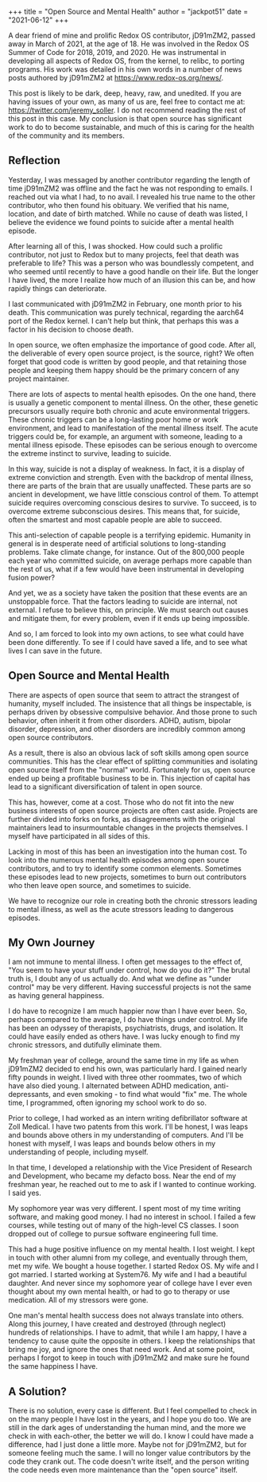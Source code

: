 +++
title = "Open Source and Mental Health"
author = "jackpot51"
date = "2021-06-12"
+++

A dear friend of mine and prolific Redox OS contributor, jD91mZM2, passed away
in March of 2021, at the age of 18. He was involved in the Redox OS Summer of
Code for 2018, 2019, and 2020. He was instrumental in developing all aspects of
Redox OS, from the kernel, to relibc, to porting programs. His work was
detailed in his own words in a number of news posts authored by jD91mZM2 at
https://www.redox-os.org/news/.

This post is likely to be dark, deep, heavy, raw, and unedited. If you are
having issues of your own, as many of us are, feel free to contact me at:
https://twitter.com/jeremy_soller.
I do not recommend reading the rest of this post in this case. My conclusion is
that open source has significant work to do to become sustainable, and much of
this is caring for the health of the community and its members.

## Reflection

Yesterday, I was messaged by another contributor regarding the length of time
jD91mZM2 was offline and the fact he was not responding to emails. I reached
out via what I had, to no avail. I revealed his true name to the other
contributor, who then found his obituary. We verified that his name, location,
and date of birth matched. While no cause of death was listed, I believe the
evidence we found points to suicide after a mental health episode.

After learning all of this, I was shocked. How could such a prolific
contributor, not just to Redox but to many projects, feel that death was
preferable to life? This was a person who was boundlessly competent, and who
seemed until recently to have a good handle on their life. But the longer I
have lived, the more I realize how much of an illusion this can be, and how
rapidly things can deteriorate.

I last communicated with jD91mZM2 in February, one month prior to his death.
This communication was purely technical, regarding the aarch64 port of the
Redox kernel. I can't help but think, that perhaps this was a factor in his
decision to choose death.

In open source, we often emphasize the importance of good code. After all, the
deliverable of every open source project, is the source, right? We often forget
that good code is written by good people, and that retaining those people and
keeping them happy should be the primary concern of any project maintainer.

There are lots of aspects to mental health episodes. On the one hand, there is
usually a genetic component to mental illness. On the other, these genetic
precursors usually require both chronic and acute environmental triggers.
These chronic triggers can be a long-lasting poor home or work environment, and
lead to manifestation of the mental illness itself. The acute triggers could
be, for example, an argument with someone, leading to a mental illness episode.
These episodes can be serious enough to overcome the extreme instinct to
survive, leading to suicide.

In this way, suicide is not a display of weakness. In fact, it is a display of
extreme conviction and strength. Even with the backdrop of mental illness,
there are parts of the brain that are usually unaffected. These parts are so
ancient in development, we have little conscious control of them. To attempt
suicide requires overcoming conscious desires to survive. To succeed, is to
overcome extreme subconscious desires. This means that, for suicide, often the
smartest and most capable people are able to succeed.

This anti-selection of capable people is a terrifying epidemic. Humanity in
general is in desperate need of artificial solutions to long-standing problems.
Take climate change, for instance. Out of the 800,000 people each year who
committed suicide, on average perhaps more capable than the rest of us, what if
a few would have been instrumental in developing fusion power?

And yet, we as a society have taken the position that these events are an
unstoppable force. That the factors leading to suicide are internal, not
external. I refuse to believe this, on principle. We must search out causes and
mitigate them, for every problem, even if it ends up being impossible.

And so, I am forced to look into my own actions, to see what could have been
done differently. To see if I could have saved a life, and to see what lives
I can save in the future.

## Open Source and Mental Health

There are aspects of open source that seem to attract the strangest of
humanity, myself included. The insistence that all things be inspectable, is
perhaps driven by obsessive compulsive behavior. And those prone to such
behavior, often inherit it from other disorders. ADHD, autism, bipolar
disorder, depression, and other disorders are incredibly common among open
source contributors.

As a result, there is also an obvious lack of soft skills among open source
communities. This has the clear effect of splitting communities and isolating
open source itself from the "normal" world. Fortunately for us, open source
ended up being a profitable business to be in. This injection of capital has
lead to a significant diversification of talent in open source.

This has, however, come at a cost. Those who do not fit into the new business
interests of open source projects are often cast aside. Projects are further
divided into forks on forks, as disagreements with the original maintainers
lead to insurmountable changes in the projects themselves. I myself have
participated in all sides of this.

Lacking in most of this has been an investigation into the human cost. To look
into the numerous mental health episodes among open source contributors, and
to try to identify some common elements. Sometimes these episodes lead to new
projects, sometimes to burn out contributors who then leave open source, and
sometimes to suicide.

We have to recognize our role in creating both the chronic stressors leading to
mental illness, as well as the acute stressors leading to dangerous episodes.

## My Own Journey

I am not immune to mental illness. I often get messages to the effect of, "You
seem to have your stuff under control, how do you do it?" The brutal truth is,
I doubt any of us actually do. And what we define as "under control" may be
very different. Having successful projects is not the same as having general
happiness.

I do have to recognize I am much happier now than I have ever been. So, perhaps
compared to the average, I do have things under control. My life has been an
odyssey of therapists, psychiatrists, drugs, and isolation. It could have
easily ended as others have. I was lucky enough to find my chronic stressors,
and dutifully eliminate them.

My freshman year of college, around the same time in my life as when jD91mZM2
decided to end his own, was particularly hard. I gained nearly fifty pounds in
weight. I lived with three other roommates, two of which have also died young.
I alternated between ADHD medication, anti-depressants, and even smoking - to
find what would "fix" me. The whole time, I programmed, often ignoring my
school work to do so.

Prior to college, I had worked as an intern writing defibrillator software at
Zoll Medical. I have two patents from this work. I'll be honest, I was leaps
and bounds above others in my understanding of computers. And I'll be honest
with myself, I was leaps and bounds below others in my understanding of people,
including myself.

In that time, I developed a relationship with the Vice President of Research
and Development, who became my defacto boss. Near the end of my freshman year,
he reached out to me to ask if I wanted to continue working. I said yes.

My sophomore year was very different. I spent most of my time writing software,
and making good money. I had no interest in school. I failed a few courses,
while testing out of many of the high-level CS classes. I soon dropped out of
college to pursue software engineering full time.

This had a huge positive influence on my mental health. I lost weight. I kept
in touch with other alumni from my college, and eventually through them, met
my wife. We bought a house together. I started Redox OS. My wife and I got
married. I started working at System76. My wife and I had a beautiful daughter.
And never since my sophomore year of college have I ever even thought about my
own mental health, or had to go to therapy or use medication. All of my
stressors were gone.

One man's mental health success does not always translate into others. Along
this journey, I have created and destroyed (through neglect) hundreds of
relationships. I have to admit, that while I am happy, I have a tendency to
cause quite the opposite in others. I keep the relationships that bring me joy,
and ignore the ones that need work. And at some point, perhaps I forgot to
keep in touch with jD91mZM2 and make sure he found the same happiness I have.

## A Solution?

There is no solution, every case is different. But I feel compelled to check in
on the many people I have lost in the years, and I hope you do too. We are
still in the dark ages of understanding the human mind, and the more we check
in with each-other, the better we will do. I know I could have made a
difference, had I just done a little more. Maybe not for jD91mZM2, but for
someone feeling much the same. I will no longer value contributors by the code
they crank out. The code doesn't write itself, and the person writing the code
needs even more maintenance than the "open source" itself.

